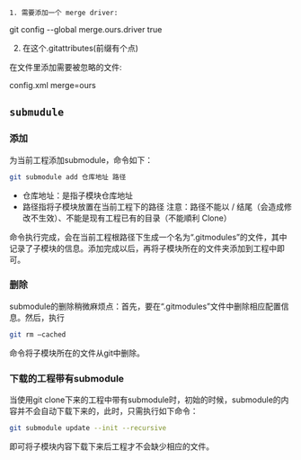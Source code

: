	1. 需要添加一个 merge driver:

git config --global merge.ours.driver true

2. 在这个.gitattributes(前缀有个点)

 在文件里添加需要被忽略的文件:

 config.xml merge=ours





## `submudule`

### **添加**

为当前工程添加submodule，命令如下：

```sh
git submodule add 仓库地址 路径
```

* 仓库地址：是指子模块仓库地址
* 路径指将子模块放置在当前工程下的路径    注意：路径不能以 / 结尾（会造成修改不生效）、不能是现有工程已有的目录（不能順利 Clone）

命令执行完成，会在当前工程根路径下生成一个名为“.gitmodules”的文件，其中记录了子模块的信息。添加完成以后，再将子模块所在的文件夹添加到工程中即可。

### **删除**

submodule的删除稍微麻烦点：首先，要在“.gitmodules”文件中删除相应配置信息。然后，执行

```sh
git rm –cached
```

命令将子模块所在的文件从git中删除。

### **下载的工程带有submodule**

当使用git clone下来的工程中带有submodule时，初始的时候，submodule的内容并不会自动下载下来的，此时，只需执行如下命令：

```sh
git submodule update --init --recursive
```

即可将子模块内容下载下来后工程才不会缺少相应的文件。



## 

